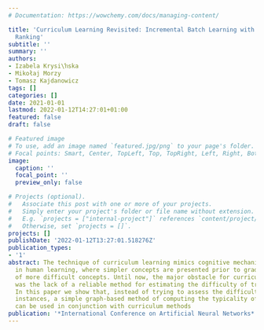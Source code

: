 ```yaml
---
# Documentation: https://wowchemy.com/docs/managing-content/

title: 'Curriculum Learning Revisited: Incremental Batch Learning with Instance Typicality
  Ranking'
subtitle: ''
summary: ''
authors:
- Izabela Krysi\ŉska
- Mikołaj Morzy
- Tomasz Kajdanowicz
tags: []
categories: []
date: 2021-01-01
lastmod: 2022-01-12T14:27:01+01:00
featured: false
draft: false

# Featured image
# To use, add an image named `featured.jpg/png` to your page's folder.
# Focal points: Smart, Center, TopLeft, Top, TopRight, Left, Right, BottomLeft, Bottom, BottomRight.
image:
  caption: ''
  focal_point: ''
  preview_only: false

# Projects (optional).
#   Associate this post with one or more of your projects.
#   Simply enter your project's folder or file name without extension.
#   E.g. `projects = ["internal-project"]` references `content/project/deep-learning/index.md`.
#   Otherwise, set `projects = []`.
projects: []
publishDate: '2022-01-12T13:27:01.518276Z'
publication_types:
- '1'
abstract: The technique of curriculum learning mimics cognitive mechanisms observed
  in human learning, where simpler concepts are presented prior to gradual introduction
  of more difficult concepts. Until now, the major obstacle for curriculum methods
  was the lack of a reliable method for estimating the difficulty of training instances.
  In this paper we show that, instead of trying to assess the difficulty of learning
  instances, a simple graph-based method of computing the typicality of instances
  can be used in conjunction with curriculum methods
publication: '*International Conference on Artificial Neural Networks*'
---
```

